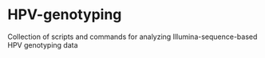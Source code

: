 # HPV-genotyping
Collection of scripts and commands for analyzing Illumina-sequence-based HPV genotyping data
